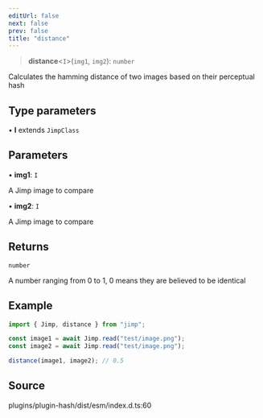 ```yaml
---
editUrl: false
next: false
prev: false
title: "distance"
---
```


> **distance**\<`I`\>(`img1`, `img2`): `number`

Calculates the hamming distance of two images based on their perceptual hash

## Type parameters

• **I** extends `JimpClass`

## Parameters

• **img1**: `I`

A Jimp image to compare

• **img2**: `I`

A Jimp image to compare

## Returns

`number`

A number ranging from 0 to 1, 0 means they are believed to be identical

## Example

```ts
import { Jimp, distance } from "jimp";

const image1 = await Jimp.read("test/image.png");
const image2 = await Jimp.read("test/image.png");

distance(image1, image2); // 0.5
```

## Source

plugins/plugin-hash/dist/esm/index.d.ts:60

